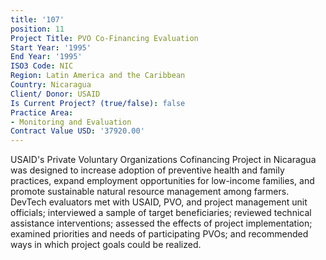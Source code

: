 ```yaml
---
title: '107'
position: 11
Project Title: PVO Co-Financing Evaluation
Start Year: '1995'
End Year: '1995'
ISO3 Code: NIC
Region: Latin America and the Caribbean
Country: Nicaragua
Client/ Donor: USAID
Is Current Project? (true/false): false
Practice Area:
- Monitoring and Evaluation
Contract Value USD: '37920.00'
---
```


USAID's Private Voluntary Organizations Cofinancing Project in Nicaragua was designed to increase adoption of preventive health and family practices, expand employment opportunities for low-income families, and promote sustainable natural resource management among farmers. DevTech evaluators met with USAID, PVO, and project management unit officials; interviewed a sample of target beneficiaries; reviewed technical assistance interventions; assessed the effects of project implementation; examined priorities and needs of participating PVOs; and recommended ways in which project goals could be realized.